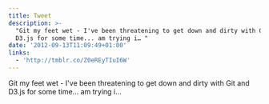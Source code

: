 ```yaml
---
title: Tweet
description: >-
  "Git my feet wet - I've been threatening to get down and dirty with Git and
  D3.js for some time... am trying i… "
date: '2012-09-13T11:09:49+01:00'
links:
  - 'http://tmblr.co/Z0eREyTIuI6W'
---
```

Git my feet wet - I've been threatening to get down and dirty with Git and D3.js for some time... am trying i… 
